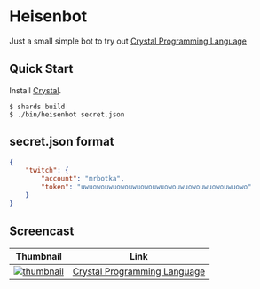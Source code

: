 # Heisenbot

Just a small simple bot to try out [Crystal Programming Language](https://crystal-lang.org/)

## Quick Start

Install [Crystal](https://crystal-lang.org/install/).

```console
$ shards build
$ ./bin/heisenbot secret.json
```

## secret.json format

```json
{
    "twitch": {
        "account": "mrbotka",
        "token": "uwuowouwuowouwuowouwuowouwuowouwuowouwuowo"
    }
}
```

## Screencast

| Thumbnail | Link |
| --- | --- |
| [![thumbnail](http://i3.ytimg.com/vi/nicCW5lFxDU/default.jpg)](https://www.youtube.com/watch?v=nicCW5lFxDU) | [Crystal Programming Language](https://www.youtube.com/watch?v=nicCW5lFxDU) |
